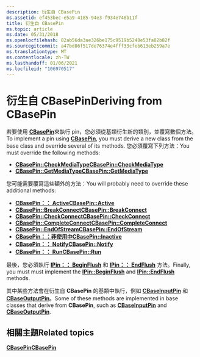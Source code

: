 ```yaml
---
description: 衍生自 CBasePin
ms.assetid: ef453bec-e5a9-4185-94e3-f934e748b11f
title: 衍生自 CBasePin
ms.topic: article
ms.date: 05/31/2018
ms.openlocfilehash: 82ab56da3ae326be175c9519b5248e53fa02b82f
ms.sourcegitcommit: a47bd86f517de76374e4fff33cfeb613eb259a7e
ms.translationtype: MT
ms.contentlocale: zh-TW
ms.lasthandoff: 01/06/2021
ms.locfileid: "106970517"
---
```

# <a name="deriving-from-cbasepin"></a><span data-ttu-id="e72f4-103">衍生自 CBasePin</span><span class="sxs-lookup"><span data-stu-id="e72f4-103">Deriving from CBasePin</span></span>

<span data-ttu-id="e72f4-104">若要使用 [**CBasePin**](cbasepin.md)來執行 pin，您必須從基類衍生新的類別，並覆寫數個方法。</span><span class="sxs-lookup"><span data-stu-id="e72f4-104">To implement a pin using [**CBasePin**](cbasepin.md), you must derive a new class from the base class and override several of its methods.</span></span> <span data-ttu-id="e72f4-105">您必須覆寫下列方法：</span><span class="sxs-lookup"><span data-stu-id="e72f4-105">You must override the following methods:</span></span>

-   [<span data-ttu-id="e72f4-106">**CBasePin::CheckMediaType**</span><span class="sxs-lookup"><span data-stu-id="e72f4-106">**CBasePin::CheckMediaType**</span></span>](cbasepin-checkmediatype.md)
-   [<span data-ttu-id="e72f4-107">**CBasePin::GetMediaType**</span><span class="sxs-lookup"><span data-stu-id="e72f4-107">**CBasePin::GetMediaType**</span></span>](cbasepin-getmediatype.md)

<span data-ttu-id="e72f4-108">您可能需要覆寫這些額外的方法：</span><span class="sxs-lookup"><span data-stu-id="e72f4-108">You will probably need to override these additional methods:</span></span>

-   [<span data-ttu-id="e72f4-109">**CBasePin：： Active**</span><span class="sxs-lookup"><span data-stu-id="e72f4-109">**CBasePin::Active**</span></span>](cbasepin-active.md)
-   [<span data-ttu-id="e72f4-110">**CBasePin::BreakConnect**</span><span class="sxs-lookup"><span data-stu-id="e72f4-110">**CBasePin::BreakConnect**</span></span>](cbasepin-breakconnect.md)
-   [<span data-ttu-id="e72f4-111">**CBasePin::CheckConnect**</span><span class="sxs-lookup"><span data-stu-id="e72f4-111">**CBasePin::CheckConnect**</span></span>](cbasepin-checkconnect.md)
-   [<span data-ttu-id="e72f4-112">**CBasePin::CompleteConnect**</span><span class="sxs-lookup"><span data-stu-id="e72f4-112">**CBasePin::CompleteConnect**</span></span>](cbasepin-completeconnect.md)
-   [<span data-ttu-id="e72f4-113">**CBasePin::EndOfStream**</span><span class="sxs-lookup"><span data-stu-id="e72f4-113">**CBasePin::EndOfStream**</span></span>](cbasepin-endofstream.md)
-   [<span data-ttu-id="e72f4-114">**CBasePin：：非使用中**</span><span class="sxs-lookup"><span data-stu-id="e72f4-114">**CBasePin::Inactive**</span></span>](cbasepin-inactive.md)
-   [<span data-ttu-id="e72f4-115">**CBasePin：： Notify**</span><span class="sxs-lookup"><span data-stu-id="e72f4-115">**CBasePin::Notify**</span></span>](cbasepin-notify.md)
-   [<span data-ttu-id="e72f4-116">**CBasePin：： Run**</span><span class="sxs-lookup"><span data-stu-id="e72f4-116">**CBasePin::Run**</span></span>](cbasepin-run.md)

<span data-ttu-id="e72f4-117">最後，您必須執行 [**IPin：： BeginFlush**](/windows/desktop/api/Strmif/nf-strmif-ipin-beginflush) 和 [**IPin：： EndFlush**](/windows/desktop/api/Strmif/nf-strmif-ipin-endflush) 方法。</span><span class="sxs-lookup"><span data-stu-id="e72f4-117">Finally, you must must implement the [**IPin::BeginFlush**](/windows/desktop/api/Strmif/nf-strmif-ipin-beginflush) and [**IPin::EndFlush**](/windows/desktop/api/Strmif/nf-strmif-ipin-endflush) methods.</span></span>

<span data-ttu-id="e72f4-118">其中某些方法會在衍生自 **CBasePin** 的基類中執行，例如 [**CBaseInputPin**](cbaseinputpin.md) 和 [**CBaseOutputPin**](cbaseoutputpin.md)。</span><span class="sxs-lookup"><span data-stu-id="e72f4-118">Some of these methods are implemented in base classes that derive from **CBasePin**, such as [**CBaseInputPin**](cbaseinputpin.md) and [**CBaseOutputPin**](cbaseoutputpin.md).</span></span>

## <a name="related-topics"></a><span data-ttu-id="e72f4-119">相關主題</span><span class="sxs-lookup"><span data-stu-id="e72f4-119">Related topics</span></span>

<dl> <dt>

[<span data-ttu-id="e72f4-120">**CBasePin**</span><span class="sxs-lookup"><span data-stu-id="e72f4-120">**CBasePin**</span></span>](cbasepin.md)
</dt> </dl>

 

 



